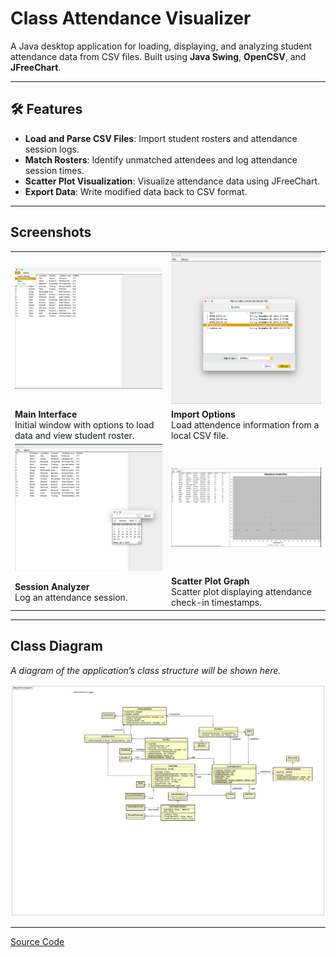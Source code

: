 # Class Attendance Visualizer

A Java desktop application for loading, displaying, and analyzing student attendance data from CSV files. Built using **Java Swing**, **OpenCSV**, and **JFreeChart**.

---

## 🛠 Features

- **Load and Parse CSV Files**: Import student rosters and attendance session logs.
- **Match Rosters**: Identify unmatched attendees and log attendance session times.
- **Scatter Plot Visualization**: Visualize attendance data using JFreeChart.
- **Export Data**: Write modified data back to CSV format.

---

## Screenshots

<table>
  <tr>
    <td><img src="IMG3.png?raw=true" width="500"/></td>
    <td><img src="IMG2.png?raw=true" width="500"/></td>
  </tr>
  <tr>
    <td><strong>Main Interface</strong><br>Initial window with options to load data and view student roster.</td>
    <td><strong>Import Options</strong><br>Load attendence information from a local CSV file.</td>
  </tr>
  <tr>
    <td><img src="IMG5.png?raw=true" width="500"/></td>
    <td><img src="IMG6.png?raw=true" width="500"/></td>
  </tr>
  <tr>
    <td><strong>Session Analyzer</strong><br>Log an attendance session.</td>
    <td><strong>Scatter Plot Graph</strong><br>Scatter plot displaying attendance check-in timestamps.</td>
  </tr>
</table>

---

## Class Diagram

_A diagram of the application’s class structure will be shown here._

<p>
  <img src="Class_Diagram.png?raw=true" width="600"/
</p>

---
[Source Code](https://github.com/airtimeEnthusiast/Class-Attedence-Visualizer-)
